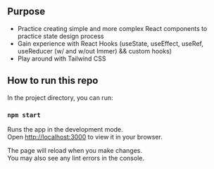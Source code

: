 ## Purpose

- Practice creating simple and more complex React components to practice state design process
- Gain experience with React Hooks (useState, useEffect, useRef, useReducer (w/ and w/out Immer) && custom hooks)
- Play around with Tailwind CSS


## How to run this repo

In the project directory, you can run:

### `npm start`

Runs the app in the development mode.\
Open [http://localhost:3000](http://localhost:3000) to view it in your browser.

The page will reload when you make changes.\
You may also see any lint errors in the console.

